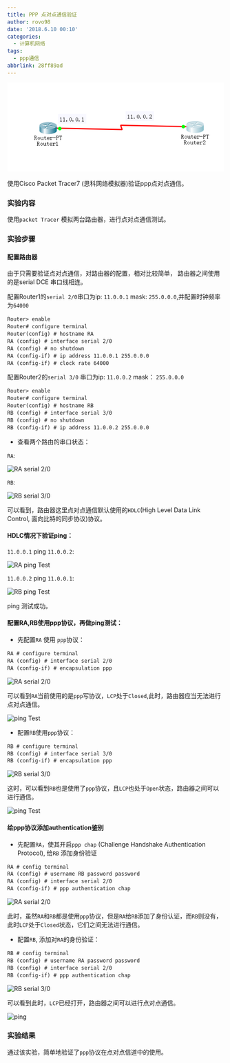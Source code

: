 ```yaml
---
title: PPP 点对点通信验证
author: rovo98
date: '2018.6.10 00:10'
categories:
  - 计算机网络
tags:
  - ppp通信
abbrlink: 28ff89ad
---
```



![](/images/ppp通信验证/structure.png)

使用Cisco Packet Tracer7 (思科网络模拟器)验证ppp点对点通信。

<!-- more -->

### 实验内容

使用``packet Tracer`` 模拟两台路由器，进行点对点通信测试。

### 实验步骤

#### 配置路由器

由于只需要验证点对点通信，对路由器的配置，相对比较简单，
路由器之间使用的是serial DCE 串口线相连。

配置Router1的``serial 2/0``串口为ip: ``11.0.0.1`` mask: ``255.0.0.0``,并配置时钟频率为``64000``

```txt
Router> enable
Router# configure terminal
Router(config) # hostname RA
RA (config) # interface serial 2/0
RA (config) # no shutdown
RA (config-if) # ip address 11.0.0.1 255.0.0.0
RA (config-if) # clock rate 64000
```

配置Router2的``serial 3/0`` 串口为ip: ``11.0.0.2`` mask： ``255.0.0.0``

```txt
Router> enable
Router# configure terminal
Router(config) # hostname RB
RB (config) # interface serial 3/0
RB (config) # no shutdown
RB (config-if) # ip address 11.0.0.2 255.0.0.0
```

- 查看两个路由的串口状态：

``RA``:

![RA serial 2/0](hdsl_rt1.png)

``RB``:

![RB serial 3/0](hdsl_rt2.png)

可以看到，路由器这里点对点通信默认使用的``HDLC``(High Level Data Link Control, 面向比特的同步协议)协议。

#### HDLC情况下验证ping：

``11.0.0.1`` ping ``11.0.0.2``:

![RA ping Test](hdlc_ping_rt1.png)

``11.0.0.2`` ping ``11.0.0.1``:

![RB ping Test](hdlc_ping_rt2.png)

ping 测试成功。

#### 配置RA,RB使用ppp协议，再做ping测试：

- 先配置``RA`` 使用 ``ppp``协议：

```txt
RA # configure terminal
RA (config) # interface serial 2/0
RA (config-if) # encapsulation ppp
```

![RA serial 2/0](RA_ppp_setting.png)

可以看到``RA``当前使用的是``ppp``写协议，``LCP``处于``Closed``,此时，路由器应当无法进行点对点通信。

![ping Test](RA_ppp_fTest.png)

- 配置``RB``使用``ppp``协议：

```txt
RB # configure terminal
RB (config) # interface serial 3/0
RB (config-if) # encapsulation ppp
```

![RB serial 3/0](RB_ppp_setting.png)

这时，可以看到``RB``也是使用了``ppp``协议，且``LCP``也处于``Open``状态，路由器之间可以进行通信。

![ping Test](RB_ppp_sTest.png)

#### 给ppp协议添加authentication鉴别

- 先配置``RA``，使其开启``ppp chap`` (Challenge Handshake Authentication Protocol), 给``RB`` 添加身份验证

```txt
RA # config terminal
RA (config) # username RB password password
RA (config) # interface serial 2/0
RA (config-if) # ppp authentication chap
```

![RA serial 2/0](RA_ppp_au.png)

此时，虽然``RA``和``RB``都是使用``ppp``协议，但是``RA``给``RB``添加了身份认证，而``RB``则没有，此时``LCP``处于``Closed``状态，它们之间无法进行通信。

- 配置``RB``, 添加对``RA``的身份验证：

```txt
RB # config terminal
RB (config) # username RA password password
RB (config) # interface serial 2/0
RB (config-if) # ppp authentication chap
```

![RB serial 3/0](RB_ppp_au.png)

可以看到此时，``LCP``已经打开，路由器之间可以进行点对点通信。

![ping](RB_ping_final.png)

### 实验结果

通过该实验，简单地验证了``ppp``协议在点对点信道中的使用。
